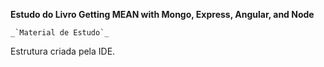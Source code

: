 **Estudo do Livro Getting MEAN with Mongo, Express, Angular, and Node**


```
_`Material de Estudo`_
```

Estrutura criada pela IDE.
